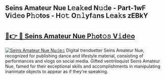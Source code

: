 ## Seins Amateur Nue L𝚎a𝚔ed N𝚞𝚍e - Part-1wF Vi𝚍𝚎o P𝚑𝚘tos - H𝚘𝚝 O𝚗𝚕yf𝚊ns L𝚎a𝚔s zEBkY

# <h2><a href="http://kfcol1h.oniu.top/?m=Seins+Amateur+Nue">🔗👉 🔴 Seins Amateur Nue P𝚑ot𝚘𝚜 V𝚒d𝚎o</a></h2>

[![Seins Amateur Nue Nu𝚍e𝚜](https://i.imgur.com/0qMVB7G.gif)](http://kfcol1h.oniu.top/?m=Seins+Amateur+Nue)
Digital trendsetter Seins Amateur Nue, recognized for publishing dance and lifestyle material, consisting of performances and vlogs on social media. Gifted ventriloquist Seins Amateur Nue, famed for their exceptional skills and accomplishments in manipulating inanimate objects to appear as if they're speaking.  
